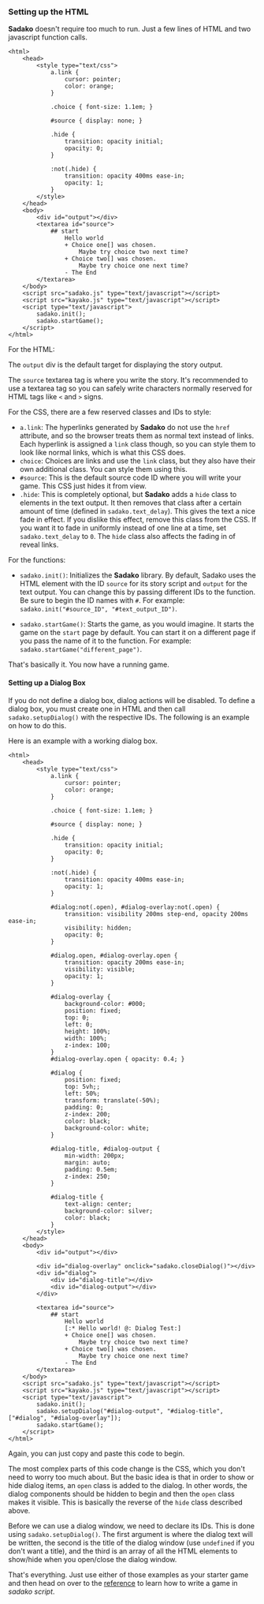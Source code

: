 ### Setting up the HTML

**Sadako** doesn't require too much to run. Just a few lines of HTML and two javascript function calls.

```
<html>
    <head>
        <style type="text/css">
            a.link {
                cursor: pointer;
                color: orange;
            }

            .choice { font-size: 1.1em; }

            #source { display: none; }

            .hide {
                transition: opacity initial;
                opacity: 0;
            }

            :not(.hide) {
                transition: opacity 400ms ease-in;
                opacity: 1;
            }
        </style>
    </head>
    <body>
        <div id="output"></div>
        <textarea id="source">
            ## start
                Hello world
                + Choice one[] was chosen.
                    Maybe try choice two next time?
                + Choice two[] was chosen.
                    Maybe try choice one next time?
                - The End
        </textarea>
    </body>
    <script src="sadako.js" type="text/javascript"></script>
    <script src="kayako.js" type="text/javascript"></script>
    <script type="text/javascript">
        sadako.init();
        sadako.startGame();
    </script>
</html>
```

For the HTML:

The `output` div is the default target for displaying the story output.

The `source` textarea tag is where you write the story. It's recommended to use a textarea tag so you can safely write characters normally reserved for HTML tags like `<` and `>` signs.

For the CSS, there are a few reserved classes and IDs to style:

* `a.link`: The hyperlinks generated by **Sadako** do not use the `href` attribute, and so the browser treats them as normal text instead of links. Each hyperlink is assigned a `link` class though, so you can style them to look like normal links, which is what this CSS does.
* `choice`: Choices are links and use the `link` class, but they also have their own additional class.  You can style them using this.
* `#source`: This is the default source code ID where you will write your game. This CSS just hides it from view.
* `.hide`: This is completely optional, but **Sadako** adds a `hide` class to elements in the text output. It then removes that class after a certain amount of time (defined in `sadako.text_delay`). This gives the text a nice fade in effect. If you dislike this effect, remove this class from the CSS. If you want it to fade in uniformly instead of one line at a time, set `sadako.text_delay` to `0`. The `hide` class also affects the fading in of reveal links.

For the functions:

* `sadako.init()`: Initializes the **Sadako** library. By default, Sadako uses the HTML element with the ID `source` for its story script and `output` for the text output. You can change this by passing different IDs to the function. Be sure to begin the ID names with `#`. For example:
`sadako.init("#source_ID", "#text_output_ID")`.

* `sadako.startGame()`: Starts the game, as you would imagine. It starts the game on the `start` page by default. You can start it on a different page if you pass the name of it to the function. For example:
`sadako.startGame("different_page")`.

That's basically it. You now have a running game.

#### Setting up a Dialog Box

If you do not define a dialog box, dialog actions will be disabled. To define a dialog box, you must create one in HTML and then call `sadako.setupDialog()` with the respective IDs. The following is an example on how to do this.

Here is an example with a working dialog box.

```
<html>
    <head>
        <style type="text/css">
            a.link {
                cursor: pointer;
                color: orange;
            }

            .choice { font-size: 1.1em; }

            #source { display: none; }

            .hide {
                transition: opacity initial;
                opacity: 0;
            }

            :not(.hide) {
                transition: opacity 400ms ease-in;
                opacity: 1;
            }

            #dialog:not(.open), #dialog-overlay:not(.open) {
                transition: visibility 200ms step-end, opacity 200ms ease-in;
                visibility: hidden;
                opacity: 0;
            }

            #dialog.open, #dialog-overlay.open {
                transition: opacity 200ms ease-in;
                visibility: visible;
                opacity: 1;
            }

            #dialog-overlay {
                background-color: #000;
                position: fixed;
                top: 0;
                left: 0;
                height: 100%;
                width: 100%;
                z-index: 100;
            }
            #dialog-overlay.open { opacity: 0.4; }

            #dialog {
                position: fixed;
                top: 5vh;;
                left: 50%;
                transform: translate(-50%);
                padding: 0;
                z-index: 200;
                color: black;
                background-color: white;
            }

            #dialog-title, #dialog-output {
                min-width: 200px;
                margin: auto;
                padding: 0.5em;
                z-index: 250;
            }

            #dialog-title {
                text-align: center;
                background-color: silver;
                color: black;
            }
        </style>
    </head>
    <body>
        <div id="output"></div>

        <div id="dialog-overlay" onclick="sadako.closeDialog()"></div>
        <div id="dialog">
            <div id="dialog-title"></div>
            <div id="dialog-output"></div>
        </div>

        <textarea id="source">
            ## start
                Hello world
                [:* Hello world! @: Dialog Test:]
                + Choice one[] was chosen.
                    Maybe try choice two next time?
                + Choice two[] was chosen.
                    Maybe try choice one next time?
                - The End
        </textarea>
    </body>
    <script src="sadako.js" type="text/javascript"></script>
    <script src="kayako.js" type="text/javascript"></script>
    <script type="text/javascript">
        sadako.init();
        sadako.setupDialog("#dialog-output", "#dialog-title", ["#dialog", "#dialog-overlay"]);
        sadako.startGame();
    </script>
</html>
```

Again, you can just copy and paste this code to begin.

The most complex parts of this code change is the CSS, which you don't need to worry too much about. But the basic idea is that in order to show or hide dialog items, an `open` class is added to the dialog. In other words, the dialog components should be hidden to begin and then the `open` class makes it visible. This is basically the reverse of the `hide` class described above.

Before we can use a dialog window, we need to declare its IDs. This is done using `sadako.setupDialog()`. The first argument is where the dialog text will be written, the second is the title of the dialog window (use `undefined` if you don't want a title), and the third is an array of all the HTML elements to show/hide when you open/close the dialog window.

That's everything. Just use either of those examples as your starter game and then head on over to the [reference](reference.md) to learn how to write a game in *sadako script*.
